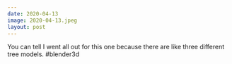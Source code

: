```yaml
---
date: 2020-04-13
image: 2020-04-13.jpeg
layout: post
---
```


You can tell I went all out for this one because there are like three different tree models. #blender3d
